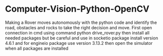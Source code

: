 # Computer-Vision-Python-OpenCV
Making a Rover moves autonomously with the python code and identify the road, obstacles and rocks to take the right decision and move.
First open connection in cmd using command  python drive_rover.py
then install all needed packages
but be careful and use in socketio package install version 4.6.1
and for engineio package use version 3.13.2
then open the simulator when all packages are installed
